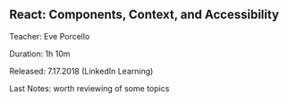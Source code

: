 
## React: Components, Context, and Accessibility

Teacher: Eve Porcello

Duration: 1h 10m

Released: 7.17.2018 (LinkedIn Learning)

Last Notes: worth reviewing of some topics
